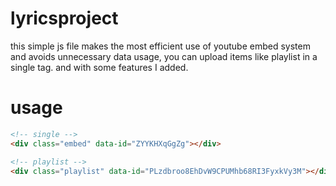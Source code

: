 # lyricsproject
this simple js file makes the most efficient use of youtube embed system and avoids unnecessary data usage, you can upload items like playlist in a single tag. and with some features I added.
# usage

```html
<!-- single -->
<div class="embed" data-id="ZYYKHXqGgZg"></div>

<!-- playlist -->
<div class="playlist" data-id="PLzdbroo8EhDvW9CPUMhb68RI3FyxkVy3M"></div>
```
